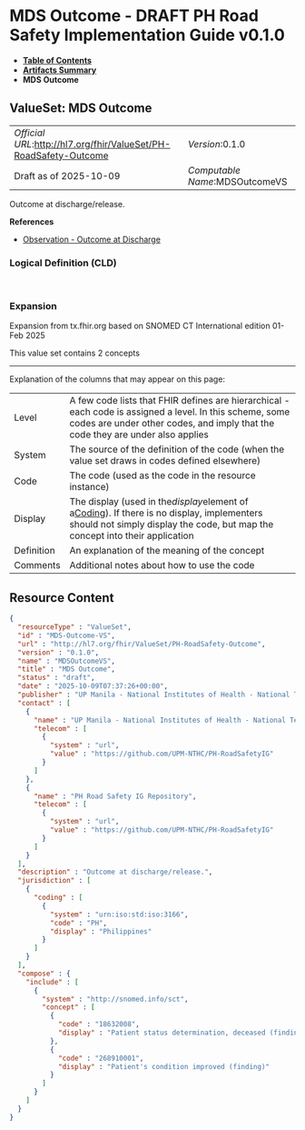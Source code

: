 # MDS Outcome - DRAFT PH Road Safety Implementation Guide v0.1.0

* [**Table of Contents**](toc.md)
* [**Artifacts Summary**](artifacts.md)
* **MDS Outcome**

## ValueSet: MDS Outcome 

| | |
| :--- | :--- |
| *Official URL*:http://hl7.org/fhir/ValueSet/PH-RoadSafety-Outcome | *Version*:0.1.0 |
| Draft as of 2025-10-09 | *Computable Name*:MDSOutcomeVS |

 
Outcome at discharge/release. 

 **References** 

* [Observation - Outcome at Discharge](StructureDefinition-ObservationOutcomeAtDischarge.md)

### Logical Definition (CLD)

 

### Expansion

Expansion from tx.fhir.org based on SNOMED CT International edition 01-Feb 2025

This value set contains 2 concepts

-------

 Explanation of the columns that may appear on this page: 

| | |
| :--- | :--- |
| Level | A few code lists that FHIR defines are hierarchical - each code is assigned a level. In this scheme, some codes are under other codes, and imply that the code they are under also applies |
| System | The source of the definition of the code (when the value set draws in codes defined elsewhere) |
| Code | The code (used as the code in the resource instance) |
| Display | The display (used in the*display*element of a[Coding](http://hl7.org/fhir/R4/datatypes.html#Coding)). If there is no display, implementers should not simply display the code, but map the concept into their application |
| Definition | An explanation of the meaning of the concept |
| Comments | Additional notes about how to use the code |



## Resource Content

```json
{
  "resourceType" : "ValueSet",
  "id" : "MDS-Outcome-VS",
  "url" : "http://hl7.org/fhir/ValueSet/PH-RoadSafety-Outcome",
  "version" : "0.1.0",
  "name" : "MDSOutcomeVS",
  "title" : "MDS Outcome",
  "status" : "draft",
  "date" : "2025-10-09T07:37:26+00:00",
  "publisher" : "UP Manila - National Institutes of Health - National Telehealth Center",
  "contact" : [
    {
      "name" : "UP Manila - National Institutes of Health - National Telehealth Center",
      "telecom" : [
        {
          "system" : "url",
          "value" : "https://github.com/UPM-NTHC/PH-RoadSafetyIG"
        }
      ]
    },
    {
      "name" : "PH Road Safety IG Repository",
      "telecom" : [
        {
          "system" : "url",
          "value" : "https://github.com/UPM-NTHC/PH-RoadSafetyIG"
        }
      ]
    }
  ],
  "description" : "Outcome at discharge/release.",
  "jurisdiction" : [
    {
      "coding" : [
        {
          "system" : "urn:iso:std:iso:3166",
          "code" : "PH",
          "display" : "Philippines"
        }
      ]
    }
  ],
  "compose" : {
    "include" : [
      {
        "system" : "http://snomed.info/sct",
        "concept" : [
          {
            "code" : "18632008",
            "display" : "Patient status determination, deceased (finding)"
          },
          {
            "code" : "268910001",
            "display" : "Patient's condition improved (finding)"
          }
        ]
      }
    ]
  }
}

```
